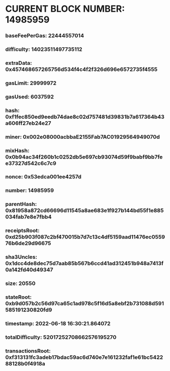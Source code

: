 # CURRENT BLOCK NUMBER: 14985959

### baseFeePerGas: 22444557014
### difficulty: 14023511497735112
### extraData: 0x457468657265756d534f4c4f2f326d696e6572735f4555
### gasLimit: 29999972
### gasUsed: 6037592
### hash: 0xf1fec850ed9eedb74dae8c02d757481d39831b7a617364b43a606ff27eb24e27
### miner: 0x002e08000acbbaE2155Fab7AC01929564949070d
### mixHash: 0x0b94ac34f260b1c0252db5e697cb93074d59f9babf9bb7fee37327d542c6c7c9
### nonce: 0x53edca001ee4257d
### number: 14985959
### parentHash: 0x81958a872cd66696d11545a8ae683e1f927b144bd55f1e885034fab7e8e7fbb4
### receiptsRoot: 0xd25b903f087c2bf470015b7d7c13c4df5159aad11476ec055976b6de29d96675
### sha3Uncles: 0x1dcc4de8dec75d7aab85b567b6ccd41ad312451b948a7413f0a142fd40d49347
### size: 20550
### stateRoot: 0xb9d057b2c56d97ca65c1ad978c5f16d5a8ebf2b731088d591585191230820fd9
### timestamp: 2022-06-18 16:30:21.864072
### totalDifficulty: 52017252708662576195270
### transactionsRoot: 0xf313131fc3adeb17bdac59ac6d740e7e161232faf1e61bc542288128b0f4918a
